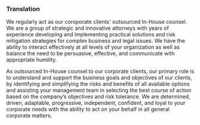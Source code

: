 ### Translation
We regularly act as our coroporate clients' outsourced In-House counsel. We are a group of strategic and innovative attorneys with years of experience developing and implementing practical solutions and risk mitigation strategies for complex business and legal issues. We have the ability to interact effectively at all levels of your organization as well as balance the need to be persuasive, effective, and communicate with appropriate humility.

As outsourced In-House counsel to our corporate clients, our primary role is to understand and support the business goals and objectives of our clients, by identifying and simplifying the risks and benefits of all available options and assisting your management team in selecting the best course of action based on the company’s objectives and risk tolerance. We are determined, driven, adaptable, progressive, independent, confident, and loyal to your corporate needs with the ability to act on your behalf in all general corporate matters.










